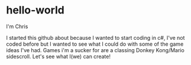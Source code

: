 # hello-world

I'm Chris

I started this github about because I wanted to start coding in c#, I've not coded before but I wanted to see what I could do with some of the game ideas I've had. Games i'm a sucker for are a classing Donkey Kong/Mario sidescroll. Let's see what I(we) can create! 
